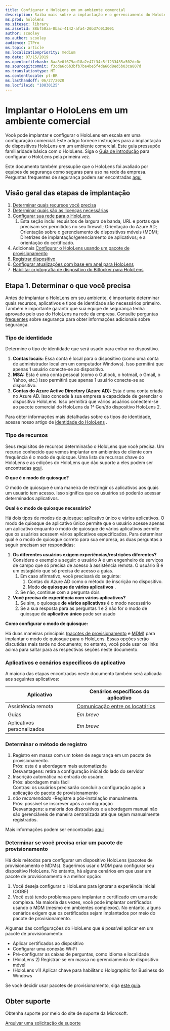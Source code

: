 ```yaml
---
title: Configurar o HoloLens em um ambiente comercial
description: Saiba mais sobre a implantação e o gerenciamento do HoloLens em ambientes empresariais.
ms.prod: hololens
ms.sitesec: library
ms.assetid: 88bf50aa-0bac-4142-afa4-20b37c013001
author: scooley
ms.author: scooley
audience: ITPro
ms.topic: article
ms.localizationpriority: medium
ms.date: 07/15/2019
ms.openlocfilehash: 8aa8e0f679ad18a2e47f34c5f1233435a502dc0c
ms.sourcegitcommit: f3cda6c6b3bfb7ba4be5f4da66d8ed5b03ca807d
ms.translationtype: MT
ms.contentlocale: pt-BR
ms.lasthandoff: 06/27/2020
ms.locfileid: "10830125"
---
```

# Implantar o HoloLens em um ambiente comercial

Você pode implantar e configurar o HoloLens em escala em uma configuração comercial. Este artigo fornece instruções para a implantação de dispositivos HoloLens em um ambiente comercial. Este guia pressupõe familiaridade básica com o HoloLens. Siga o [Guia de introdução](hololens1-setup.md) para configurar o HoloLens pela primeira vez.

Este documento também pressupõe que o HoloLens foi avaliado por equipes de segurança como seguras para uso na rede da empresa. Perguntas frequentes de segurança podem ser encontradas [aqui](hololens-faq-security.md)

## Visão geral das etapas de implantação

1. [Determinar quais recursos você precisa](hololens-requirements.md#step-1-determine-what-you-need)
1. [Determinar quais são as licenças necessárias](hololens-licenses-requirements.md)
1. [Configurar sua rede para o HoloLens](hololens-commercial-infrastructure.md).
    1. Esta seção inclui requisitos de largura de banda, URL e portas que precisam ser permitidos no seu firewall; Orientação do Azure AD; Orientação sobre o gerenciamento de dispositivos móveis (MDM); Diretrizes de implantação/gerenciamento de aplicativos; e a orientação do certificado.
1. Adicionais [Configurar o HoloLens usando um pacote de provisionamento](hololens-provisioning.md)
1. [Registrar dispositivo](hololens-enroll-mdm.md)
1. [Configurar atualizações com base em anel para HoloLens](hololens-updates.md)
1. [Habilitar criptografia de dispositivo do Bitlocker para HoloLens](hololens-encryption.md)

## Etapa 1. Determinar o que você precisa

Antes de implantar o HoloLens em seu ambiente, é importante determinar quais recursos, aplicativos e tipos de identidade são necessários primeiro. Também é importante garantir que sua equipe de segurança tenha aprovado pelo uso do HoloLens na rede da empresa. Consulte perguntas [frequentes](hololens-faq-security.md) sobre segurança para obter informações adicionais sobre segurança.

### Tipo de identidade

Determine o tipo de identidade que será usado para entrar no dispositivo.

1. **Contas locais:** Essa conta é local para o dispositivo (como uma conta de administrador local em um computador Windows). Isso permitirá que apenas 1 usuário conecte-se ao dispositivo.
2. **MSA:** Esta é uma conta pessoal (como o Outlook, o hotmail, o Gmail, o Yahoo, etc.) Isso permitirá que apenas 1 usuário conecte-se ao dispositivo.
3. **Contas do Azure Active Directory (Azure AD):** Esta é uma conta criada no Azure AD. Isso concede à sua empresa a capacidade de gerenciar o dispositivo HoloLens. Isso permitirá que vários usuários conectem-se ao pacote comercial do HoloLens da 1ª Gen/do dispositivo HoloLens 2.

Para obter informações mais detalhadas sobre os tipos de identidade, acesse nosso artigo de [identidade do HoloLens](hololens-identity.md) .

### Tipo de recursos

Seus requisitos de recursos determinarão o HoloLens que você precisa. Um recurso conhecido que vemos implantar em ambientes de cliente com frequência é o modo de quiosque. Uma lista de recursos chave do HoloLens e as edições do HoloLens que dão suporte a eles podem ser encontradas [aqui](hololens-commercial-features.md).

**O que é o modo de quiosque?**

O modo de quiosque é uma maneira de restringir os aplicativos aos quais um usuário tem acesso. Isso significa que os usuários só poderão acessar determinados aplicativos.

**Qual é o modo de quiosque necessário?**

Há dois tipos de modos de quiosque: aplicativo único e vários aplicativos. O modo de quiosque de aplicativo único permite que o usuário acesse apenas um aplicativo enquanto o modo de quiosque de vários aplicativos permite que os usuários acessem vários aplicativos especificados. Para determinar qual é o modo de quiosque correto para sua empresa, as duas perguntas a seguir precisam ser respondidas:

1. **Os diferentes usuários exigem experiências/restrições diferentes?** Considere o exemplo a seguir: o usuário A é um engenheiro de serviços de campo que só precisa de acesso à assistência remota. O usuário B é um estagiário que só precisa de acesso a guias.
    1. Em caso afirmativo, você precisará do seguinte:
        1. Contas do Azure AD como o método de inscrição no dispositivo.
        1. Modo **de quiosque de vários aplicativos** .
    1. Se não, continue com a pergunta dois
1. **Você precisa de experiência com vários aplicativos?**
    1. Se sim, o quiosque **de vários aplicativos** é o modo necessário
    1. Se a sua resposta para as perguntas 1 e 2 não for o modo de quiosque de **aplicativo único** pode ser usado

**Como configurar o modo de quiosque:**

Há duas maneiras principais ([pacotes de provisionamento](hololens-kiosk.md#use-a-provisioning-package-to-set-up-a-single-app-or-multi-app-kiosk) e [MDM](hololens-kiosk.md#use-microsoft-intune-or-other-mdm-to-set-up-a-single-app-or-multi-app-kiosk)) para implantar o modo de quiosque para o HoloLens. Essas opções serão discutidas mais tarde no documento; no entanto, você pode usar os links acima para saltar para as respectivas seções neste documento.

### Aplicativos e cenários específicos do aplicativo

A maioria das etapas encontradas neste documento também será aplicada aos seguintes aplicativos:

| Aplicativo | Cenários específicos do aplicativo |
| --- | --- |
| Assistência remota | [Comunicação entre os locatários](https://docs.microsoft.com/dynamics365/mixed-reality/remote-assist/cross-tenant-overview)|
| Guias  | *Em breve* |
|Aplicativos personalizados | *Em breve* |

### Determinar o método de registro

1. Registro em massa com um token de segurança em um pacote de provisionamento.  
  Prós: esta é a abordagem mais automatizada \
  Desvantagens: retira a configuração inicial do lado do servidor  
1. Inscrição automática na entrada do usuário.  
  Prós: abordagem mais fácil  
  Contras: os usuários precisarão concluir a configuração após a aplicação do pacote de provisionamento
1. _não recomendado_ -Registre a pós-instalação manualmente.  
  Prós: possível se inscrever após a configuração  
  Desvantagens: a maioria dos dispositivos e a abordagem manual não são gerenciáveis de maneira centralizada até que sejam manualmente registrados.

  Mais informações podem ser encontradas [aqui](hololens-enroll-mdm.md)

### Determinar se você precisa criar um pacote de provisionamento

Há dois métodos para configurar um dispositivo HoloLens (pacotes de provisionamento e MDMs). Sugerimos usar o MDM para configurar seu dispositivo HoloLens. No entanto, há alguns cenários em que usar um pacote de provisionamento é a melhor opção:

1. Você deseja configurar o HoloLens para ignorar a experiência inicial (OOBE)
1. Você está tendo problemas para implantar o certificado em uma rede complexa. Na maioria das vezes, você pode implantar certificados usando o MDM (mesmo em ambientes complexos). No entanto, alguns cenários exigem que os certificados sejam implantados por meio do pacote de provisionamento.

Algumas das configurações do HoloLens que é possível aplicar em um pacote de provisionamento:

- Aplicar certificados ao dispositivo
- Configurar uma conexão Wi-Fi
- Pré-configurar as caixas de perguntas, como idioma e localidade
- (HoloLens 2) Registrar-se em massa no gerenciamento de dispositivo móvel 
- (HoloLens v1) Aplicar chave para habilitar o Holographic for Business do Windows

Se você decidir usar pacotes de provisionamento, siga [este guia](hololens-provisioning.md).

## Obter suporte

Obtenha suporte por meio do site de suporte da Microsoft.

[Arquivar uma solicitação de suporte](https://support.microsoft.com/supportforbusiness/productselection?sapid=e9391227-fa6d-927b-0fff-f96288631b8f)

